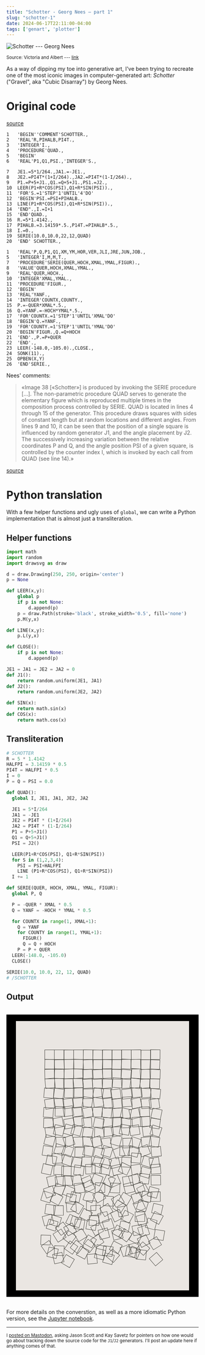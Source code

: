 ```yaml
---
title: "Schotter - Georg Nees — part 1"
slug: "schotter-1"
date: 2024-06-17T22:11:00-04:00
tags: ['genart', 'plotter']
---
```


![Schotter --- Georg Nees](/img/2024/schotter/plot-vanda.jpg)

<small>Source: Victoria and Albert --- [link](https://collections.vam.ac.uk/item/O221321/schotter-print-nees-georg/)</small>

As a way of dipping my toe into generative art, I've been trying to
recreate one of the most iconic images in computer-generated art:
_Schotter_ ("Gravel", aka "Cubic Disarray") by Georg Nees.

# Original code

[source](https://www.slideshare.net/slideshow/kunst-und-computer/67510183#16)

```text
1   'BEGIN''COMMENT'SCHOTTER.,
2   'REAL'R,PIHALB,PI4T.,
3   'INTEGER'I.,
4   'PROCEDURE'QUAD.,
5   'BEGIN'
6   'REAL'P1,Q1,PSI.,'INTEGER'S.,

7   JE1.=5*1/264.,JA1.=-JE1.,
8   JE2.=PI4T*(1+I/264).,JA2.=PI4T*(1-I/264).,
9   P1.=P+5+J1.,Q1.=Q+5+J1.,PS1.=J2.,
10  LEER(P1+R*COS(PSI),Q1+R*SIN(PSI)).,
11  'FOR'S.=1'STEP'1'UNTIL'4'DO'
12  'BEGIN'PSI.=PSI+PIHALB.,
13  LINE(P1+R*COS(PSI),Q1+R*SIN(PSI)).,
14  'END".,I.=I+1
15  'END'QUAD.,
16  R.=5*1.4142.,
17  PIHALB.=3.14159*.5.,P14T.=PIHALB*.5.,
18  I.=0.,
19  SERIE(10.0,10.0,22,12,QUAD)
20  'END' SCHOTTER.,

1   'REAL'P,Q,P1,Q1,XM,YM,HOR,VER,JLI,JRE,JUN,JOB.,
5   'INTEGER'I,M,M,T.,
7   'PROCEDURE'SERIE(QUER,HOCH,XMAL,YMAL,FIGUR).,
8   'VALUE'QUER,HOCH,XMAL,YMAL.,
9   'REAL'QUER,HOCH.,
10  'INTEGER'XMAL,YMAL.,
11  'PROCEDURE'FIGUR.,
12  'BEGIN'
13  'REAL'YANF.,
14  'INTEGER'COUNTX,COUNTY.,
15  P.=-QUER*XMAL*.5.,
16  Q.=YANF.=-HOCH*YMAL*.5.,
17  'FOR'COUNTX.=1'STEP'1'UNTIL'XMAL'DO'
18  'BEGIN'Q.=YANF.,
19  'FOR'COUNTY.=1'STEP'1'UNTIL'YMAL'DO'
20  'BEGIN'FIGUR.,Q.=Q+HOCH
21  'END'.,P.=P+QUER
22  'END'.,
23  LEER(-148.0,-105.0).,CLOSE.,
24  SONK(11).,
25  OPBEN(X,Y)
26  'END'SERIE.,
```

Nees' comments:
> «Image 38 [«Schotter»] is produced by invoking the SERIE procedure […]. The non-parametric procedure QUAD serves to generate the elementary figure which is reproduced multiple times in the composition process controlled by SERIE. QUAD is located in lines 4 through 15 of the generator. This procedure draws squares with sides of constant length but at random locations and different angles. From lines 9 and 10, it can be seen that the position of a single square is influenced by random generator J1, and the angle placement by J2. The successively increasing variation between the relative coordinates P and Q, and the angle position PSI of a given square, is controlled by the counter index I, which is invoked by each call from QUAD (see line 14).»

[source](https://ems.andrew.cmu.edu/2013_60210a/assignments/assignment-04/index.html)

# Python translation

With a few helper functions and ugly uses of `global`, we can write a
Python implementation that is almost just a transliteration.

## Helper functions

```python
import math
import random
import drawsvg as draw

d = draw.Drawing(250, 250, origin='center')
p = None

def LEER(x,y):
    global p
    if p is not None:
        d.append(p)
    p = draw.Path(stroke='black', stroke_width='0.5', fill='none')
    p.M(y,x)

def LINE(x,y):
    p.L(y,x)

def CLOSE():
    if p is not None:
        d.append(p)

JE1 = JA1 = JE2 = JA2 = 0
def J1():
    return random.uniform(JE1, JA1)
def J2():
    return random.uniform(JE2, JA2)

def SIN(x):
    return math.sin(x)
def COS(x):
    return math.cos(x)
```

## Transliteration

```python
# SCHOTTER
R = 5 * 1.4142
HALFPI = 3.14159 * 0.5
PI4T = HALFPI * 0.5
I = 0
P = Q = PSI = 0.0

def QUAD():
  global I, JE1, JA1, JE2, JA2

  JE1 = 5*I/264
  JA1 = -JE1
  JE2 = PI4T * (1+I/264)
  JA2 = PI4T * (1-I/264)
  P1 = P+5+J1()
  Q1 = Q+5+J1()
  PSI = J2()

  LEER(P1+R*COS(PSI), Q1+R*SIN(PSI))
  for S in (1,2,3,4):
    PSI = PSI+HALFPI
    LINE (P1+R*COS(PSI), Q1+R*SIN(PSI))
  I += 1

def SERIE(QUER, HOCH, XMAL, YMAL, FIGUR):
  global P, Q

  P = -QUER * XMAL * 0.5
  Q = YANF = -HOCH * YMAL * 0.5

  for COUNTX in range(1, XMAL+1):
    Q = YANF
    for COUNTY in range(1, YMAL+1):
      FIGUR()
      Q = Q + HOCH
    P = P + QUER
  LEER(-148.0, -105.0)
  CLOSE()

SERIE(10.0, 10.0, 22, 12, QUAD)
# /SCHOTTER
```

## Output

<br>

<center style="background-color:black">
<br>
<svg xmlns="http://www.w3.org/2000/svg" width="90%" viewBox="-90 -140 180 280" style="background-color:#eae6e2">
<g stroke-width=".4" stroke="#41403a" fill="none" stroke-linecap="round" stroke-linejoin="round">
<path d="M-50-100v-10h-10v10h10m10.008-.007v-10h-10v10h10"/>
<path d="m-30.016-99.982.045-10-10-.045-.045 10 10 .045m10.053-.038.036-10-10-.037-.036 10 10 .036"/>
<path d="m-9.978-100.006.1-9.999-10-.1-.1 10 10 .1"/>
<path d="m-.047-99.879.147-9.999-9.999-.146-.146 9.999 9.998.146"/>
<path d="m9.955-99.975.1-10-9.999-.1-.1 10 9.999.1"/>
<path d="m19.974-99.925.002-10-10-.002-.002 10 10 .002"/>
<path d="m30.01-100.077-.057-10-10 .057.058 10 10-.057m10.09-.09-.083-10-10 .084.084 10 10-.084m10.005.394.088-10-10-.087-.087 10 10 .087"/>
<path d="m59.928-100.158.075-10-10-.075-.075 10 10 .075M-50.063-89.98l.197-9.997-9.998-.197-.197 9.997 9.998.198"/>
<path d="m-39.73-89.91-.306-9.996-9.995.306.306 9.995 9.995-.306m10.109-.306-.237-9.998-9.997.237.237 9.997 9.997-.236"/>
<path d="m-20.187-90.06.288-9.996-9.996-.288-.288 9.996 9.996.288"/>
<path d="m-9.641-89.996-.438-9.99-9.99.437.437 9.99 9.99-.437"/>
<path d="m.267-89.713.093-9.999-10-.093-.092 10 9.999.092"/>
<path d="m9.863-89.738.277-9.996-9.996-.278-.278 9.996 9.996.278"/>
<path d="m19.781-89.89.088-10-10-.087-.087 10 10 .087"/>
<path d="m29.503-90.024.457-9.99-9.99-.456-.456 9.99 9.989.456"/>
<path d="m39.866-90.235-.195-9.998-9.998.195.195 9.998 9.998-.195m10.256.513.065-10-10-.065-.065 10 10 .065"/>
<path d="m59.357-89.35.524-9.986-9.986-.524-.525 9.986 9.987.524m-109.225 9.376-.22-9.997-9.997.22.22 9.997 9.997-.22"/>
<path d="m-40.006-80.103.338-9.994-9.995-.338-.338 9.994 9.994.338"/>
<path d="m-29.767-80.268-.254-9.996-9.996.254.253 9.996 9.997-.254"/>
<path d="m-20.106-79.929.24-9.997-9.997-.24-.24 9.997 9.997.24"/>
<path d="m-10.238-79.799-.39-9.992-9.992.39.39 9.992 9.992-.39m10.708.056-.477-9.988-9.988.476.476 9.988 9.988-.476"/>
<path d="m10.348-80.75-.446-9.99-9.99.447.447 9.99 9.99-.447"/>
<path d="m19.335-79.499.254-9.996-9.997-.255-.254 9.997 9.997.254"/>
<path d="m29.295-79.067.784-9.97-9.97-.784-.783 9.97 9.969.784m10.641-1.021.61-9.98-9.982-.61-.609 9.981 9.981.61"/>
<path d="m49.694-80.004-.511-9.987-9.987.511.511 9.987 9.987-.51m10.233.237.309-9.996-9.995-.308-.309 9.995 9.995.309m-108.959 9.02-.913-9.958-9.958.912.913 9.958 9.958-.912"/>
<path d="m-39.863-70.084.155-9.999-9.999-.154-.155 9.998 10 .155"/>
<path d="m-30.35-69.943-.188-9.999-9.998.188.188 9.998 9.998-.187m10.71-.977-.856-9.964-9.963.855.855 9.964 9.963-.856"/>
<path d="m-10.026-70.587-.755-9.971-9.97.754.754 9.972 9.971-.755"/>
<path d="m-.067-70.369-.389-9.992-9.992.39.39 9.991 9.991-.389m10.01.995.367-9.993-9.993-.366-.367 9.993 9.993.366m10.295-1.006.694-9.976-9.976-.693-.694 9.975 9.976.694"/>
<path d="m30.182-70.429-.579-9.983-9.983.579.579 9.983 9.983-.578"/>
<path d="m38.483-69.64 1.288-9.917-9.916-1.289-1.289 9.917 9.917 1.288"/>
<path d="m48.99-69.628.386-9.993-9.992-.386-.387 9.992 9.993.387m10.397-.017.196-9.998-9.998-.196-.196 9.998 9.998.196M-51.13-59.605l.841-9.965-9.965-.84-.84 9.964 9.965.84m10.1.595 1.175-9.931-9.93-1.175-1.176 9.93 9.931 1.176m11.373-1.04.248-9.997-9.997-.249-.248 9.997 9.997.249"/>
<path d="m-20.365-60.6.078-10-10-.077-.077 10 10 .077m10.798.985-.375-9.992-9.993.375.375 9.993 9.993-.376"/>
<path d="m-.255-59.337 1.508-9.886-9.885-1.508-1.508 9.886 9.885 1.508"/>
<path d="m9.829-60.728-1.002-9.95-9.95 1.001 1.002 9.95 9.95-1.001"/>
<path d="m19.559-59.643-1.217-9.925-9.926 1.217 1.217 9.925 9.926-1.217m11.413-.315-1.2-9.928-9.927 1.2 1.2 9.928 9.927-1.2m10.512-1.247-1.05-9.945-9.945 1.05 1.05 9.945 9.945-1.05"/>
<path d="m50.804-60.852-.925-9.957-9.957.926.925 9.957 9.957-.926"/>
<path d="m59.665-58.942 1.035-9.946-9.946-1.035-1.035 9.946 9.946 1.035m-108.551 9.144-1.613-9.869-9.869 1.613 1.613 9.87 9.869-1.614"/>
<path d="m-39.932-49.703-.583-9.982-9.983.583.584 9.983 9.982-.584"/>
<path d="m-30.078-50.048-1.375-9.905-9.905 1.375 1.375 9.905 9.905-1.375m10.298-.357-.976-9.952-9.952.976.976 9.952 9.952-.976"/>
<path d="m-11.338-50.051 1.514-9.885-9.884-1.514-1.515 9.884 9.885 1.515m12.82-1.559L.095-61.513l-9.903 1.386 1.387 9.904 9.903-1.387"/>
<path d="M11.597-50.324 10.4-60.252.472-59.055l1.197 9.928 9.928-1.197"/>
<path d="m20.535-49.813-.933-9.957-9.956.933.933 9.956 9.956-.932m10.491-1.607-.685-9.977-9.976.684.684 9.977 9.977-.684"/>
<path d="m41.117-50.672-1.92-9.813-9.814 1.92 1.92 9.814 9.814-1.92"/>
<path d="m50.978-49.728-.94-9.956-9.955.94.94 9.955 9.955-.94"/>
<path d="m59.748-49.661-1.383-9.904-9.904 1.383 1.383 9.904 9.904-1.383M-51.541-39.55l.644-9.98-9.98-.644-.643 9.98 9.979.643m12.266-1.374.192-9.998-9.998-.192-.192 9.998 9.998.192"/>
<path d="m-29.77-41.984-1.46-9.893-9.892 1.46 1.46 9.892 9.892-1.459"/>
<path d="m-20.885-40.802-.897-9.96-9.96.898.897 9.96 9.96-.898m11.676-.268-1.956-9.806-9.806 1.956 1.955 9.806 9.807-1.955"/>
<path d="m-.235-40.084.28-9.996-9.996-.28-.28 9.996 9.996.28"/>
<path d="m8.964-39.06 1.223-9.925-9.925-1.223-1.223 9.925 9.925 1.223m12.21-.69-.563-9.984-9.984.563.563 9.984 9.984-.563"/>
<path d="m28.213-37.794 2.242-9.745-9.745-2.243-2.243 9.746 9.745 2.242"/>
<path d="m39.51-40.043-2.3-9.732-9.732 2.3 2.3 9.732 9.732-2.3"/>
<path d="m49.215-40.934-.488-9.988-9.988.487.488 9.988 9.988-.487M60.196-37.6l2.003-9.798-9.797-2.003-2.003 9.797 9.797 2.004m-111.522 8.847.287-9.995-9.996-.287-.286 9.996 9.995.287"/>
<path d="m-40.282-30.31-1.715-9.851-9.851 1.714 1.714 9.852 9.852-1.715m11.375.928-1.689-9.856-9.856 1.688 1.688 9.856 9.857-1.688m9.887-2.296-1.407-9.9-9.9 1.407 1.407 9.9 9.9-1.407"/>
<path d="m-10.815-29.648-.642-9.979-9.98.642.642 9.98 9.98-.643M.084-27.904l1.978-9.803-9.803-1.977-1.977 9.802 9.802 1.978"/>
<path d="m10.596-29.145.541-9.985-9.985-.542-.542 9.985 9.986.542"/>
<path d="m20.276-30.055-.194-9.998-9.998.194.194 9.998 9.998-.194"/>
<path d="m29.609-29.087-.207-9.997-9.998.207.207 9.998 9.998-.208m11.782-1.375-.72-9.974-9.974.72.72 9.974 9.974-.72"/>
<path d="m49.871-30.831-.622-9.98-9.98.622.622 9.98 9.98-.622"/>
<path d="m58.977-27.767 1.54-9.88-9.88-1.54-1.54 9.88 9.88 1.54m-107.516 7.323-1.53-9.882-9.882 1.53 1.53 9.882 9.882-1.53"/>
<path d="m-41.461-20.39 2.202-9.754-9.754-2.202-2.203 9.754 9.755 2.203m10.33-.256 2.698-9.629-9.63-2.698-2.697 9.63 9.629 2.697"/>
<path d="m-23.338-20.289 2.598-9.656-9.656-2.599-2.599 9.657 9.657 2.598m12.191 1.82 1.711-9.852-9.852-1.711L-21-20.18l9.852 1.711m12.739-.723.454-9.99-9.99-.453-.453 9.99 9.99.453"/>
<path d="m11.748-21.016-1.258-9.92L.57-29.68l1.257 9.92 9.92-1.257"/>
<path d="m20.804-21.485-1.965-9.805-9.805 1.965L11-19.52l9.805-1.965"/>
<path d="m27.245-21.103 1.868-9.824-9.824-1.868-1.868 9.824 9.824 1.868"/>
<path d="m39.208-22.301-1.582-9.874-9.874 1.581 1.582 9.874 9.874-1.581m13.332 1.214-1.226-9.924-9.925 1.226 1.226 9.925 9.925-1.227"/>
<path d="m58.94-19.357 3.035-9.529-9.529-3.034-3.034 9.528 9.528 3.035M-51.372-9.656l2.528-9.675-9.675-2.528-2.528 9.675 9.675 2.528m13.182.346-.289-9.996-9.996.289.289 9.995 9.995-.288"/>
<path d="m-28.54-11.905-3.18-9.481-9.48 3.18 3.18 9.48 9.48-3.18"/>
<path d="m-20.007-9.503-.44-9.99-9.99.44.44 9.99 9.99-.44"/>
<path d="m-10.156-9.752-.415-9.992-9.99.415.414 9.991 9.99-.414"/>
<path d="M.297-11.284-2.74-20.81l-9.528 3.036 3.037 9.528 9.528-3.037"/>
<path d="m9.477-8.765-1.323-9.912-9.912 1.324 1.323 9.911 9.912-1.323"/>
<path d="m17.758-9.777 2.693-9.63L10.82-22.1l-2.692 9.631 9.63 2.692m13.7 1.462-.385-9.993-9.993.386.386 9.992 9.992-.385"/>
<path d="m37.05-7.159 3.165-9.485-9.485-3.166-3.166 9.486L37.05-7.16m14.092-2.642-1.006-9.949-9.95 1.007 1.007 9.949 9.95-1.007"/>
<path d="m58.209-8.757 1.625-9.867-9.867-1.626-1.625 9.867 9.867 1.626M-52.942.9l1.548-9.88-9.88-1.547-1.547 9.88L-52.942.9m11.821-.961 2.917-9.565-9.566-2.917-2.916 9.566 9.565 2.916"/>
<path d="m-32.992 1.554 3.245-9.459-9.459-3.245-3.245 9.459 9.459 3.245m14.25.058.243-9.997-9.997-.244-.243 9.997 9.997.244"/>
<path d="m-10.743.876 1.927-9.813-9.813-1.926-1.926 9.813 9.812 1.926M-.015 3.158 2.19-6.596-7.564-8.8-9.77.953l9.753 2.205"/>
<path d="m8.09 1.838 2.855-9.584-9.585-2.853-2.853 9.584L8.09 1.838M23.682.023l-3.38-9.412-9.412 3.38 3.38 9.412 9.412-3.38"/>
<path d="m27.929.186.324-9.995-9.995-.324-.324 9.995 9.994.324"/>
<path d="m36.095 1.768 2.612-9.652-9.652-2.613-2.613 9.653 9.653 2.612"/>
<path d="M50.136-2.195 46.6-11.548l-9.353 3.536 3.536 9.354 9.354-3.537M61.406.332l-.988-9.951-9.951.988.988 9.951 9.951-.988M-49.303 11.015l2.052-9.787-9.787-2.052-2.052 9.787 9.787 2.052"/>
<path d="m-41.681 7.486-.729-9.973-9.973.728.729 9.974 9.973-.729"/>
<path d="m-32.87 11.177 3.231-9.463-9.463-3.232-3.232 9.463 9.463 3.232"/>
<path d="m-22.723 12.668 1.47-9.891-9.891-1.47-1.47 9.89 9.89 1.471m11.021-.961.557-9.984-9.985-.557-.556 9.985 9.984.556m10.106.946L1.941 3.3-7.412-.238l-3.538 9.353 9.353 3.538"/>
<path d="M6.232 13.858 9.654 4.46.258 1.04l-3.422 9.396 9.396 3.422"/>
<path d="m18.815 11.157-2.423-9.702L6.69 3.878l2.424 9.702 9.701-2.423m10.807 1.028.64-9.98-9.98-.64-.64 9.98 9.98.64"/>
<path d="m39.553 7.955.878-9.962-9.961-.877-.878 9.96 9.961.879m10.369 4.53 3.088-9.511-9.511-3.088-3.088 9.511 9.511 3.088"/>
<path d="M59.666 11.522 58.3 1.615l-9.906 1.366 1.365 9.906 9.907-1.365m-113.494 8.664 2.158-9.765-9.764-2.158-2.158 9.765 9.764 2.158m13.125-.269.405-9.992-9.991-.405-.406 9.991 9.992.406"/>
<path d="m-32.565 21.303.177-9.998-9.998-.177-.177 9.999 9.998.176m12.455-.518 1.291-9.916-9.916-1.29-1.291 9.915 9.916 1.291m12.746-1.867-.248-9.997-9.997.248.249 9.997 9.996-.248"/>
<path d="m-1.166 18.466.648-9.98-9.978-.648-.65 9.979 9.98.649"/>
<path d="m6.978 20.293 1.866-9.824L-.98 8.603l-1.866 9.824 9.824 1.866m14.386-1.759-2.2-9.755-9.755 2.201 2.2 9.755 9.755-2.2"/>
<path d="m25.317 20.384 4.328-9.015-9.015-4.327-4.328 9.015 9.015 4.327m15.556-1.63-1.437-9.896-9.896 1.436 1.436 9.897 9.897-1.437"/>
<path d="m48.04 23.62 2.89-9.572-9.573-2.891-2.89 9.573 9.572 2.89"/>
<path d="m60.898 18.66-.711-9.974-9.975.711.711 9.975 9.975-.711M-46.25 30.119l-2.195-9.756-9.756 2.195 2.195 9.756 9.756-2.195"/>
<path d="m-38.512 31.397-.798-9.968-9.968.799.798 9.968 9.968-.8"/>
<path d="m-31.147 31.127.616-9.98-9.981-.617-.616 9.981 9.98.616"/>
<path d="m-20.534 29.076-2.502-9.682-9.682 2.502 2.502 9.682 9.682-2.502"/>
<path d="m-9.131 29.806-3.815-9.244-9.244 3.815 3.815 9.244 9.244-3.815"/>
<path d="M-3.045 31.652.75 22.4l-9.252-3.794-3.795 9.251 9.252 3.795M9.328 33.03l4.2-9.075-9.075-4.2-4.2 9.076 9.075 4.2"/>
<path d="m19.262 28.91-3.977-9.174-9.175 3.978 3.978 9.175 9.174-3.978m12.868 1.797-1.475-9.89-9.89 1.474 1.474 9.89 9.89-1.474"/>
<path d="m39.614 27.979-3.091-9.51-9.51 3.09 3.09 9.51 9.51-3.09"/>
<path d="m47.856 29.681 1.466-9.892-9.891-1.466-1.467 9.892 9.892 1.466m12.85.725-.208-9.998-9.997.207.207 9.998 9.998-.207M-48.738 40.945l-3.251-9.457-9.457 3.252 3.252 9.456 9.456-3.251"/>
<path d="m-42.112 41.385 3.432-9.393-9.393-3.432-3.431 9.393 9.392 3.432"/>
<path d="m-32.365 43.691 3.74-9.274-9.274-3.74-3.74 9.275 9.274 3.74"/>
<path d="m-18.409 38.088-1.113-9.938-9.938 1.113 1.113 9.938 9.938-1.113"/>
<path d="m-7.549 34.057-4.46-8.95-8.95 4.46 4.46 8.95 8.95-4.46M2.4 38.376l.216-9.998-9.998-.215-.215 9.998 9.998.215"/>
<path d="m5.256 42.109 4.441-8.96-8.96-4.441-4.44 8.959 8.959 4.442"/>
<path d="m17.896 38.85.427-9.99-9.99-.428-.428 9.99 9.99.428m15.973-1.582-2.377-9.713-9.714 2.377 2.377 9.713 9.714-2.376"/>
<path d="m44.537 36.43-3.404-9.403-9.403 3.404 3.404 9.402 9.403-3.404"/>
<path d="m49.122 38.294-4.759-8.795-8.795 4.759 4.76 8.795 8.794-4.76"/>
<path d="m56.213 44.364 2.69-9.631-9.63-2.691-2.691 9.63 9.63 2.692m-110.873 4.819 2.897-9.57-9.571-2.898-2.897 9.571 9.57 2.897"/>
<path d="m-45.837 51.722 4.798-8.773-8.774-4.798-4.797 8.773 8.773 4.798m17.033-.735 1.83-9.83-9.83-1.831-1.83 9.83 9.83 1.831"/>
<path d="m-24.562 49.324 2.307-9.73-9.73-2.308-2.307 9.73 9.73 2.308m13.716-.237 3.263-9.452-9.452-3.264-3.263 9.453 9.452 3.263"/>
<path d="m3.56 44.29-4.999-8.66-8.66 4.999 5 8.66 8.66-5"/>
<path d="m10.76 52.622.73-9.973-9.974-.73-.73 9.973 9.973.73"/>
<path d="m22.862 48.65-5.17-8.559-8.56 5.17 5.17 8.56 8.56-5.17"/>
<path d="m25.401 51.73 5.063-8.624-8.624-5.063-5.062 8.624 8.623 5.062m17.109-4.745-3.372-9.414-9.414 3.372 3.372 9.414 9.414-3.372"/>
<path d="m49.724 48.59 2.039-9.79-9.79-2.039-2.039 9.79 9.79 2.039"/>
<path d="m60.32 47.621-.112-10-9.999.113.112 9.999 10-.112M-50.088 61.783l1.362-9.906-9.907-1.363-1.362 9.907 9.907 1.363"/>
<path d="m-40.59 61.966-.086-10-10 .087.087 10 10-.087m13.569-4.074-.723-9.974-9.973.724.723 9.974 9.974-.724"/>
<path d="m-24.591 60.915 5.193-8.546-8.546-5.193-5.193 8.546 8.546 5.193m17.795-3.748.28-9.996-9.995-.281-.281 9.996 9.996.28"/>
<path d="m-1.615 61.53-.664-9.978-9.977.664.663 9.978 9.978-.664"/>
<path d="m10.985 58.15-5.298-8.48-8.481 5.296 5.297 8.482 8.482-5.297m7.88 1.684 5.359-8.442-8.443-5.36-5.359 8.443 8.443 5.36"/>
<path d="M27.128 61.934 25.304 52.1l-9.832 1.824 1.824 9.832 9.832-1.823M45 54.694l-4.202-9.074-9.074 4.202 4.202 9.074L45 54.694"/>
<path d="m44.736 58.408 3.05-9.523-9.523-3.05-3.05 9.523 9.523 3.05m16.128 3.164 2.261-9.74-9.74-2.262-2.262 9.741 9.741 2.261m-111.368 9.005-2.577-9.663-9.662 2.577 2.577 9.662 9.662-2.576"/>
<path d="m-45.548 74.223 3.034-9.528-9.528-3.034-3.034 9.528 9.528 3.034m16.206.118 4.444-8.958-8.957-4.444-4.445 8.958 8.958 4.444"/>
<path d="m-24.39 75.014 2.913-9.566-9.567-2.913-2.912 9.567 9.566 2.912m9.435-6.717 4.526-8.917-8.917-4.526-4.526 8.917 8.917 4.526"/>
<path d="m-3.92 72.635.27-9.996-9.997-.27-.269 9.997 9.996.27"/>
<path d="m7.125 67.753-2.516-9.678-9.678 2.516 2.516 9.678 9.678-2.516m14.606-3.02-4.326-9.016-9.016 4.326 4.326 9.016 9.016-4.326"/>
<path d="m27.738 70.302 4.664-8.846-8.845-4.664-4.664 8.846 8.845 4.664m16.299-1.869-.058-10-10 .058.058 10 10-.058"/>
<path d="m47.38 69.94-2.855-9.584-9.584 2.855 2.855 9.584 9.583-2.855m11.26 1.582 4.76-8.794-8.794-4.76-4.76 8.794 8.794 4.76M-49.01 78.528l2.955-9.553-9.554-2.954-2.954 9.553 9.554 2.954"/>
<path d="m-34.992 76.998-5.958-8.031-8.031 5.957 5.957 8.032 8.032-5.958"/>
<path d="m-26.879 78.856-4.655-8.85-8.85 4.656 4.656 8.85 8.85-4.656"/>
<path d="m-19.78 77.146 1.51-9.885-9.886-1.51-1.51 9.886 9.886 1.51m12.385.707 1.638-9.865-9.865-1.638-1.638 9.864 9.865 1.639"/>
<path d="m1.246 78.508-4.742-8.804-8.804 4.742 4.742 8.804 8.804-4.742m11.057-3.529-3.166-9.485L-.35 68.66l3.167 9.485 9.485-3.166m6.588 10.713 4.95-8.69-8.69-4.948-4.949 8.69 8.69 4.948"/>
<path d="m26.819 79.744 2.161-9.764-9.763-2.162-2.162 9.764 9.764 2.162m15.669 1.555L40.493 71.5l-9.8 1.996 1.996 9.799 9.799-1.996"/>
<path d="m49.199 81.652-3.096-9.51-9.509 3.097 3.096 9.508 9.509-3.095"/>
<path d="m54.24 77.218 2.722-9.622-9.622-2.723-2.723 9.622 9.622 2.723M-54.29 92.92l.408-9.99-9.992-.409-.408 9.992 9.992.408m16.602-8.121-5.288-8.488-8.487 5.288 5.287 8.487 8.488-5.287"/>
<path d="m-33.296 92.057 6.1-7.924-7.924-6.1-6.1 7.924 7.924 6.1"/>
<path d="m-16.084 84.302-5.203-8.54-8.54 5.203 5.203 8.54 8.54-5.203m4.977 11.702 4.976-8.673-8.673-4.977-4.977 8.674 8.674 4.977"/>
<path d="m1.582 89.99-5.644-8.256-8.255 5.644 5.644 8.255 8.255-5.644"/>
<path d="m7.564 84.873-2.446-9.696-9.696 2.447 2.446 9.696 9.696-2.447m14.05.724-2.366-9.716-9.716 2.366 2.366 9.716 9.716-2.366"/>
<path d="m25.187 89.762 5.782-8.159-8.159-5.782-5.782 8.16 8.159 5.781"/>
<path d="m36.313 92.205 4.807-8.769-8.769-4.807-4.807 8.769 8.769 4.807"/>
<path d="m49.684 90.979-4.542-8.91-8.91 4.542 4.543 8.91 8.909-4.542m13.515-2.716 1.679-9.858-9.858-1.68-1.68 9.859 9.859 1.679M-49.82 96.415l-5.74-8.189-8.189 5.739 5.739 8.19 8.19-5.74"/>
<path d="m-40.182 104.061.41-9.991-9.992-.41-.41 9.991 9.992.41m8.895-1.436 5.755-8.178-8.178-5.754-5.755 8.177 8.178 5.755"/>
<path d="m-25.705 102.006 6.216-7.833-7.834-6.216-6.215 7.833 7.833 6.216"/>
<path d="m-13.506 100.94 6.3-7.766-7.767-6.3-6.3 7.767 7.767 6.3m15.678 3.471 2.037-9.79-9.79-2.037-2.037 9.79 9.79 2.037"/>
<path d="M9.957 104.913 11.273 95 1.36 93.684l-1.316 9.913 9.913 1.316"/>
<path d="m16.169 102.17 4.48-8.94-8.94-4.48-4.48 8.94 8.94 4.48"/>
<path d="m31.142 101.792-3.412-9.4-9.4 3.413 3.413 9.4 9.4-3.413"/>
<path d="m39.29 99.886-2.533-9.674-9.674 2.533 2.533 9.674 9.674-2.533"/>
<path d="m42.652 103.786 6.7-7.424-7.425-6.7-6.7 7.424 7.425 6.7m18.931-11.068-5.251-8.51-8.51 5.252 5.252 8.51 8.51-5.252m-109.747 14.345 2.3-9.732-9.732-2.3-2.3 9.732 9.732 2.3"/>
<path d="m-39.942 110.362-2.22-9.75-9.75 2.218 2.22 9.75 9.75-2.218"/>
<path d="m-34.204 116.54 5.076-8.616-8.616-5.076-5.076 8.616 8.616 5.076m15.724-8.831 4.747-8.802-8.802-4.747-4.746 8.802 8.801 4.747"/>
<path d="m-5.24 111.919-1.007-9.95-9.949 1.008 1.008 9.95 9.949-1.008"/>
<path d="m1.168 108.48 2.396-9.708-9.71-2.396-2.395 9.709 9.709 2.396"/>
<path d="m9.84 113.38 2.591-9.658-9.658-2.592-2.592 9.658 9.658 2.592"/>
<path d="m11.442 111.216 6.507-7.593-7.593-6.507-6.507 7.593 7.593 6.507m22.018-4.927 1.986-9.801-9.801-1.985-1.985 9.801 9.8 1.985"/>
<path d="m36.074 107.233 3.87-9.22-9.221-3.87-3.87 9.22 9.221 3.87"/>
<path d="m44.932 108.518.9-9.96-9.96-.898-.899 9.96 9.96.898m17.912-.284-6.53-7.573-7.573 6.53 6.53 7.573 7.573-6.53"/>
</g>
</svg>
<br>
<br>
</center>
<br>

For more details on the converstion, as well as a more idiomatic
Python version, see the [Jupyter
notebook](https://github.com/zellyn/genart/blob/main/schotter/transliteration.ipynb).

---

<small>

I [posted on Mastodon](https://hachyderm.io/@zellyn/112635691268932381),
asking Jason Scott and Kay Savetz for pointers on how one would go
about tracking down the source code for the `J1`/`J2` generators. I'll
post an update here if anything comes of that.

</small>

